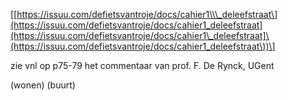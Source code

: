 \[[https://issuu.com/defietsvantroje/docs/cahier1\\\_deleefstraat\](https://issuu.com/defietsvantroje/docs/cahier1_deleefstraat](https://issuu.com/defietsvantroje/docs/cahier1\_deleefstraat]\(https://issuu.com/defietsvantroje/docs/cahier1_deleefstraat\))\]

zie vnl op p75-79 het commentaar van prof. F. De Rynck, UGent

(wonen)  (buurt)
